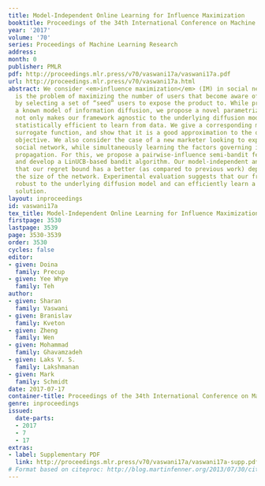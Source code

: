 ```yaml
---
title: Model-Independent Online Learning for Influence Maximization
booktitle: Proceedings of the 34th International Conference on Machine Learning
year: '2017'
volume: '70'
series: Proceedings of Machine Learning Research
address: 
month: 0
publisher: PMLR
pdf: http://proceedings.mlr.press/v70/vaswani17a/vaswani17a.pdf
url: http://proceedings.mlr.press/v70/vaswani17a.html
abstract: We consider <em>influence maximization</em> (IM) in social networks, which
  is the problem of maximizing the number of users that become aware of a product
  by selecting a set of “seed” users to expose the product to. While prior work assumes
  a known model of information diffusion, we propose a novel parametrization that
  not only makes our framework agnostic to the underlying diffusion model, but also
  statistically efficient to learn from data. We give a corresponding monotone, submodular
  surrogate function, and show that it is a good approximation to the original IM
  objective. We also consider the case of a new marketer looking to exploit an existing
  social network, while simultaneously learning the factors governing information
  propagation. For this, we propose a pairwise-influence semi-bandit feedback model
  and develop a LinUCB-based bandit algorithm. Our model-independent analysis shows
  that our regret bound has a better (as compared to previous work) dependence on
  the size of the network. Experimental evaluation suggests that our framework is
  robust to the underlying diffusion model and can efficiently learn a near-optimal
  solution.
layout: inproceedings
id: vaswani17a
tex_title: Model-Independent Online Learning for Influence Maximization
firstpage: 3530
lastpage: 3539
page: 3530-3539
order: 3530
cycles: false
editor:
- given: Doina
  family: Precup
- given: Yee Whye
  family: Teh
author:
- given: Sharan
  family: Vaswani
- given: Branislav
  family: Kveton
- given: Zheng
  family: Wen
- given: Mohammad
  family: Ghavamzadeh
- given: Laks V. S.
  family: Lakshmanan
- given: Mark
  family: Schmidt
date: 2017-07-17
container-title: Proceedings of the 34th International Conference on Machine Learning
genre: inproceedings
issued:
  date-parts:
  - 2017
  - 7
  - 17
extras:
- label: Supplementary PDF
  link: http://proceedings.mlr.press/v70/vaswani17a/vaswani17a-supp.pdf
# Format based on citeproc: http://blog.martinfenner.org/2013/07/30/citeproc-yaml-for-bibliographies/
---
```

